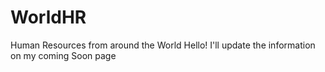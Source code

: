 # WorldHR
Human Resources from around the World
Hello!
I'll update the information on my coming Soon page
